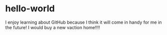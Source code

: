# hello-world

I enjoy learning about GitHub because I think it will come in handy for me in the future!
I would buy a new vaction home!!!!
